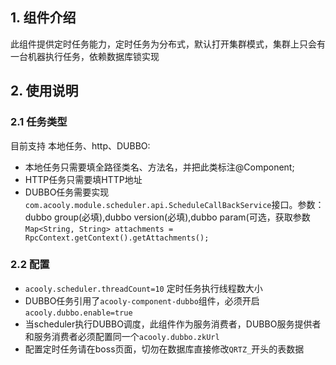 ## 1. 组件介绍

此组件提供定时任务能力，定时任务为分布式，默认打开集群模式，集群上只会有一台机器执行任务，依赖数据库锁实现

## 2. 使用说明

### 2.1 任务类型

目前支持 本地任务、http、DUBBO:

* 本地任务只需要填全路径类名、方法名，并把此类标注@Component;
* HTTP任务只需要填HTTP地址
* DUBBO任务需要实现`com.acooly.module.scheduler.api.ScheduleCallBackService`接口。参数：dubbo group(必填),dubbo version(必填),dubbo param(可选，获取参数`Map<String, String> attachments = RpcContext.getContext().getAttachments();`
  

### 2.2 配置

* `acooly.scheduler.threadCount=10` 定时任务执行线程数大小
* DUBBO任务引用了`acooly-component-dubbo`组件，必须开启`acooly.dubbo.enable=true`
* 当scheduler执行DUBBO调度，此组件作为服务消费者，DUBBO服务提供者和服务消费者必须配置同一个`acooly.dubbo.zkUrl`
* 配置定时任务请在boss页面，切勿在数据库直接修改`QRTZ_`开头的表数据